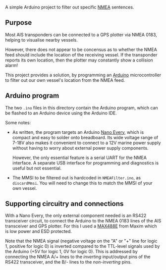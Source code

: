 A simple Arduino project to filter out specific
[NMEA](https://en.wikipedia.org/wiki/NMEA_0183) sentences.

## Purpose

Most AIS transponders can be connected to a GPS plotter via NMEA 0183, helping
to visualise nearby vessels.

However, there does not appear to be concensus as to whether the NMEA feed
should include the location of the receiving vessel. If the transponder reports
its own location, then the plotter may constantly show a collision alarm!

This project provides a solution, by programming an
[Arduino](https://www.arduino.cc) microcontroller to filter out our own
vessel's location from the NMEA feed.

## Arduino program

The two `.ino` files in this directory contain the Arduino program, which can
be flashed to an Arduino device using the Arduino IDE.

Some notes:

 * As written, the program targets an Arduino [Nano
   Every](https://docs.arduino.cc/hardware/nano-every), which is compact and
   easy to solder onto breadboard. Its wide voltage range of 7-18V also makes
   it convenient to connect to a 12V marine power supply without having to
   worry about external power supply components.

   However, the only essential feature is a serial UART for the NMEA
   interface. A separate USB interface for programming and diagnostics is
   useful but not essential.

 * The MMSI to be filtered out is hardcoded in `NMEAFilter.ino`, as
   `discardMmsi`. You will need to change this to match the MMSI of your own
   vessel.

## Supporting circuitry and connections

With a Nano Every, the only external component needed is an RS422 transceiver
circuit, to connect the Arduino to the NMEA 0183 lines of the AIS transceiver
and GPS plotter. For this I used a
[MAX488E](https://www.maximintegrated.com/en/products/interface/transceivers/MAX488E.html)
from Maxim which is low power and ESD protected.

Note that the NMEA signal (negative voltage on the "A" or "+" line for logic 1,
positive for logic 0) is inverted compared to the TTL-level signals used by the
Arduino (+5V for logic 1, 0V for logic 0). This is addressed by connecting the
NMEA A/+ lines to the *inverting* input/output pins of the RS422 transceiver,
and the B/- lines to the *non-inverting* pins.

